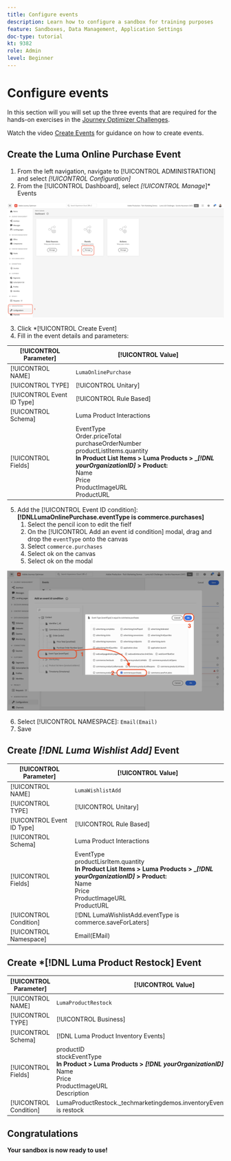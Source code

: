 ```yaml
---
title: Configure events
description: Learn how to configure a sandbox for training purposes 
feature: Sandboxes, Data Management, Application Settings
doc-type: tutorial
kt: 9382
role: Admin
level: Beginner
---
```


# Configure events

In this section will you will set up the three events that are required for the hands-on exercises in the [Journey Optimizer Challenges](/help/challenges/introduction-and-pre-requisites.md).

Watch the video [Create Events](/help/set-up-journeys/create-events.md) for guidance on how to create events.

## Create the Luma Online Purchase Event

1. From the left navigation, navigate to [!UICONTROL ADMINISTRATION] and select *[!UICONTROL Configuration]*
2. From the [!UICONTROL Dashboard], select *[!UICONTROL Manage*]* Events

![Manage events](assets/create-events.png)

3. Click *[!UICONTROL Create Event]
4. Fill in the event details and parameters:

 [!UICONTROL Parameter] |[!UICONTROL Value]|
   |-------------|-----------|
   | [!UICONTROL NAME]|`LumaOnlinePurchase`|
   | [!UICONTROL TYPE]| [!UICONTROL Unitary] |
  |[!UICONTROL Event ID Type]|[!UICONTROL Rule Based]
  | [!UICONTROL Schema]| Luma Product Interactions
| [!UICONTROL Fields]| EventType <br>Order.priceTotal<br>purchaseOrderNumber<br>productListItems.quantity<br><b>In Product List Items > Luma Products > _*[!DNL yourOrganizationID]* > Product:</b> <br> Name<br>Price<br> ProductImageURL<br>ProductURL|

5. Add the [!UICONTROL Event ID condition]: **[!DNLLumaOnlinePurchase.eventType is commerce.purchases]**
   1. Select the pencil icon to edit the fielf
   2. On the [!UICONTROL Add an event id condition] modal, drag and drop the `eventType` onto the canvas
   3. Select `commerce.purchases`
   4. Select ok on the canvas
   5. Select ok on the modal 

![Add event condition](/help/tutorial-configure-a-training-sandbox/assets/Event-lumaOnlinePurchase-condition-1.png)

6. Select [!UICONTROL NAMESPACE]: `Email(Email)`
7. Save

## Create *[!DNL Luma Wishlist Add]* Event

[!UICONTROL Parameter] |[!UICONTROL Value]|
   |-------------|-----------|
   | [!UICONTROL NAME]|`LumaWishlistAdd`|
   | [!UICONTROL TYPE]| [!UICONTROL Unitary] |
  |[!UICONTROL Event ID Type]|[!UICONTROL Rule Based]
  | [!UICONTROL Schema]| Luma Product Interactions
| [!UICONTROL Fields]| EventType<br>productLisrItem.quantity<br><b>In Product List Items > Luma Products > _*[!DNL yourOrganizationID]* > Product:</b> <br>Name<br>Price<br> ProductImageURL<br>ProductURL|
|[!UICONTROL Condition]| [!DNL LumaWishlistAdd.eventType is commerce.saveForLaters]|
|[!UICONTROL Namespace]| Email(EMail)|

## Create *[!DNL Luma Product Restock] Event

[!UICONTROL Parameter] |[!UICONTROL Value]|
   |-------------|-----------|
   | [!UICONTROL NAME]|`LumaProductRestock`|
   | [!UICONTROL TYPE]| [!UICONTROL Business] |
  | [!UICONTROL Schema]| [!DNL Luma Product Inventory Events]|
| [!UICONTROL Fields]| productID <br> stockEventType<br><b>In Product > Luma Products > *[!DNL yourOrganizationID]* > Product:</b> <br>Name<br>Price<br> ProductImageURL<br>Description|
|[!UICONTROL Condition]| LumaProductRestock._techmarketingdemos.inventoryEvent.stockEventType is restock|


## Congratulations

**Your sandbox is now ready to use!**

